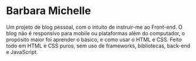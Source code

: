 <h1>Barbara Michelle</h1>

<p>Um projeto de blog pessoal, com o intuito de instruir-me ao Front-end. O blog não é responsivo para mobile ou plataformas além do computador, o propósito maior foi aprender o básico, e como usar o HTML e CSS. Feito todo em HTML e CSS puros, sem uso de frameworks, bibliotecas, back-end e JavaScript. </p>

